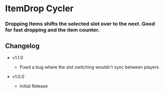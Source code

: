 # ItemDrop Cycler
### Dropping Items shifts the selected slot over to the next. Good for fast dropping and the item counter.

## Changelog

- v1.1.0
	- Fixed a bug where the slot switching wouldn't sync between players
	
- v1.0.0
	- Initial Release